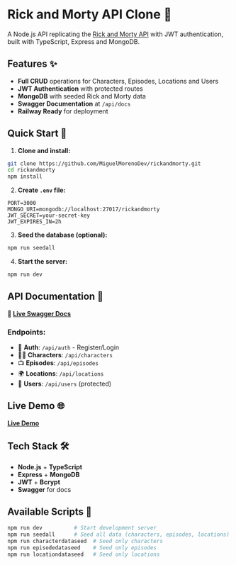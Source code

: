 # Rick and Morty API Clone 🚀

A Node.js API replicating the [Rick and Morty API](https://rickandmortyapi.com) with JWT authentication, built with TypeScript, Express and MongoDB.

## Features ✨

- **Full CRUD** operations for Characters, Episodes, Locations and Users
- **JWT Authentication** with protected routes
- **MongoDB** with seeded Rick and Morty data
- **Swagger Documentation** at `/api/docs`
- **Railway Ready** for deployment

## Quick Start 🚀

1. **Clone and install:**
```bash
git clone https://github.com/MiguelMorenoDev/rickandmorty.git
cd rickandmorty
npm install
```

2. **Create `.env` file:**
```env
PORT=3000
MONGO_URI=mongodb://localhost:27017/rickandmorty
JWT_SECRET=your-secret-key
JWT_EXPIRES_IN=2h
```

3. **Seed the database (optional):**
```bash
npm run seedall
```

4. **Start the server:**
```bash
npm run dev
```

## API Documentation 📖

**🔗 [Live Swagger Docs](http://localhost:3000/api/api-docs)**

### Endpoints:
- 👥 **Auth**: `/api/auth` - Register/Login
- 👨‍🚀 **Characters**: `/api/characters`
- 📺 **Episodes**: `/api/episodes`
- 🌍 **Locations**: `/api/locations`
- 👤 **Users**: `/api/users` (protected)

## Live Demo 🌐

**[Live Demo](https://rickandmorty-w440.onrender.com)**

## Tech Stack 🛠️

- **Node.js** + **TypeScript**
- **Express** + **MongoDB** 
- **JWT** + **Bcrypt**
- **Swagger** for docs

## Available Scripts 📜

```bash
npm run dev          # Start development server
npm run seedall      # Seed all data (characters, episodes, locations)
npm run characterdataseed  # Seed only characters
npm run episodedataseed    # Seed only episodes  
npm run locationdataseed   # Seed only locations
```